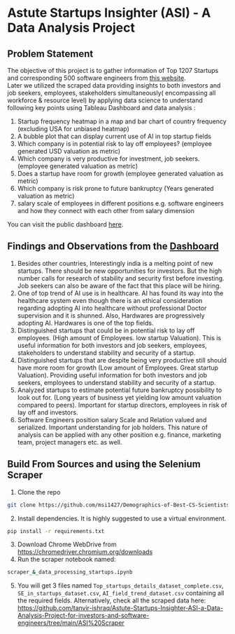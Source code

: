 # Astute Startups Insighter (ASI) - A Data Analysis Project

## Problem Statement
The objective of this project is to gather information of Top 1207 Startups and corresponding 500 software engineers from [this website](https://topstartups.io/). <br/> 
Later we utilized the scraped data providing insights to both investors and job seekers, employees, stakeholders simultaneously( encompassing all workforce & resource level) by applying data science to understand following key points using Tableau Dashboard and data analysis   : 

1. Startup frequency heatmap in a map and bar chart of country frequency (excluding USA for unbiased heatmap)
2. A bubble plot that can display current use of AI in top startup fields
3. Which company is in potential risk to lay off employees? (employee generated USD valuation as metric)
4. Which company is very productive for investment, job seekers. (employee generated valuation as metric)
5. Does a startup have room for growth (employee generated valuation as metric)
6. Which company is risk prone to future bankruptcy (Years generated valuation as metric)
5. salary scale of employees in different positions e.g. software engineers and how they connect with each other from salary dimension

You can visit the public dashboard [here](https://public.tableau.com/app/profile/tanvir.ishraq.khan/viz/AstuteStartupsInsighter-Aprojectforinvestorssoftwareengineerssimultaneously/Stability2Sheet?publish=yes). 

## Findings and Observations from the [Dashboard](https://public.tableau.com/app/profile/tanvir.ishraq.khan/viz/AstuteStartupsInsighter-Aprojectforinvestorssoftwareengineerssimultaneously/Stability2Sheet?publish=yes)
1. Besides other countries, Interestingly india is a melting point of new startups. There should be new opportunities for investors. But the high number calls for research of stability and security first before investing.
Job seekers can also be aware of the fact that this place will be hiring.
2. One of top trend of AI use is in healthcare. AI has found its way into the healthcare system even though there is an ethical consideration regarding adopting AI into healthcare without professional Doctor supervision and it is shunned.
Also, Hardwares are progressively adopting AI. Hardwares is one of the top fields.
3. Distinguished startups that could be in potential risk to lay off employees. (High amount of Employees. low startup Valuation). This is useful information for both investors and job seekers, employees, stakeholders to understand stability and security of a startup.
4. Distinguished startups that are despite being very productive still should have more room for growth (Low amount of Employees. Great startup Valuation). Providing useful information for both investors and job seekers, employees to understand stability and security of a startup.
5. Analyzed startups to estimate potential future bankruptcy possibility to look out for. (Long years of business yet yielding low amount valuation compared to peers). Important for startup directors, employees in risk of lay off and investors.
6. Software Engineers position salary Scale and Relation valued and serialized. Important understanding for job holders. This nature of analysis can be applied with any other position e.g. finance, marketing team, project managers etc. as well.


## Build From Sources and using the Selenium Scraper
1. Clone the repo
```bash
git clone https://github.com/msi1427/Demographics-of-Best-CS-Scientists-Worldwide.git
```
2. Install dependencies. It is highly suggested to use a virtual environment.
```bash
pip install -r requirements.txt
```
3. Download Chrome WebDrive from https://chromedriver.chromium.org/downloads 
4. Run the scraper notebook named:
```bash
scraper_&_data_processing_startups.ipynb
```
5. You will get 3 files named `Top_startups_details_dataset_complete.csv`, `SE_in_startups_dataset.csv`, `AI_field_trend_dataset.csv` containing all the required fields. 
Alternatively, check all the scraped data here: https://github.com/tanvir-ishraq/Astute-Startups-Insighter-ASI-a-Data-Analysis-Project-for-investors-and-software-engineers/tree/main/ASI%20Scraper
